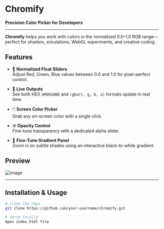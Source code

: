 
# Chromify

**Precision Color Picker for Developers**

---

**Chromify** helps you work with colors in the normalized 0.0–1.0 RGB range—perfect for shaders, simulations, WebGL experiments, and creative coding.

## Features

- 🎨 **Normalized Float Sliders**  
  Adjust Red, Green, Blue values between 0.0 and 1.0 for pixel-perfect control.

- 🔢 **Live Outputs**  
  See both HEX (`#RRGGBB`) and `rgba(r, g, b, a)` formats update in real time.

- 🖱️ **Screen Color Picker**  
  Grab any on-screen color with a single click.

- ⚙️ **Opacity Control**  
  Fine-tune transparency with a dedicated alpha slider.

- 🌈 **Fine-Tune Gradient Panel**  
  Zoom in on subtle shades using an interactive black-to-white gradient.

## Preview

![image](https://github.com/user-attachments/assets/0f9ed416-3b7d-4952-b4e6-daee4164a1d1)


---

## Installation & Usage

```bash
# clone the repo
git clone https://github.com/your-username/chromify.git

# serve locally
Open index.html file
